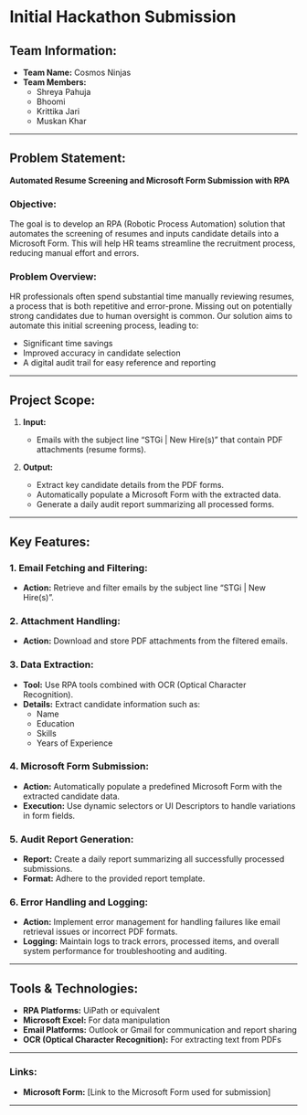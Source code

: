 
# Initial Hackathon Submission

## Team Information:
- **Team Name:** Cosmos Ninjas
- **Team Members:**
  - Shreya Pahuja
  - Bhoomi
  - Krittika Jari
  - Muskan Khar

---

## Problem Statement:
**Automated Resume Screening and Microsoft Form Submission with RPA**

### Objective:
The goal is to develop an RPA (Robotic Process Automation) solution that automates the screening of resumes and inputs candidate details into a Microsoft Form. This will help HR teams streamline the recruitment process, reducing manual effort and errors.

### Problem Overview:
HR professionals often spend substantial time manually reviewing resumes, a process that is both repetitive and error-prone. Missing out on potentially strong candidates due to human oversight is common. Our solution aims to automate this initial screening process, leading to:
- Significant time savings
- Improved accuracy in candidate selection
- A digital audit trail for easy reference and reporting

---

## Project Scope:
1. **Input:**
   - Emails with the subject line “STGi | New Hire(s)” that contain PDF attachments (resume forms).
   
2. **Output:**
   - Extract key candidate details from the PDF forms.
   - Automatically populate a Microsoft Form with the extracted data.
   - Generate a daily audit report summarizing all processed forms.

---

## Key Features:

### 1. Email Fetching and Filtering:
- **Action:** Retrieve and filter emails by the subject line “STGi | New Hire(s)”.

### 2. Attachment Handling:
- **Action:** Download and store PDF attachments from the filtered emails.

### 3. Data Extraction:
- **Tool:** Use RPA tools combined with OCR (Optical Character Recognition).
- **Details:** Extract candidate information such as:
  - Name
  - Education
  - Skills
  - Years of Experience

### 4. Microsoft Form Submission:
- **Action:** Automatically populate a predefined Microsoft Form with the extracted candidate data.
- **Execution:** Use dynamic selectors or UI Descriptors to handle variations in form fields.

### 5. Audit Report Generation:
- **Report:** Create a daily report summarizing all successfully processed submissions.
- **Format:** Adhere to the provided report template.

### 6. Error Handling and Logging:
- **Action:** Implement error management for handling failures like email retrieval issues or incorrect PDF formats.
- **Logging:** Maintain logs to track errors, processed items, and overall system performance for troubleshooting and auditing.

---

## Tools & Technologies:
- **RPA Platforms:** UiPath or equivalent
- **Microsoft Excel:** For data manipulation
- **Email Platforms:** Outlook or Gmail for communication and report sharing
- **OCR (Optical Character Recognition):** For extracting text from PDFs

---

### Links:
- **Microsoft Form:** [Link to the Microsoft Form used for submission]

---

